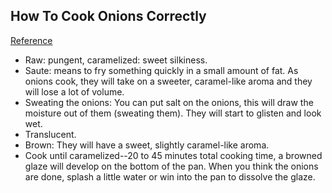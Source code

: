 ## How To Cook Onions Correctly
[Reference](http://www.thekitchn.com/how-to-cook-onions-correctly-cooking-lessons-from-the-kitchn-185575)

- Raw: pungent, caramelized: sweet silkiness.
- Saute: means to fry something quickly in a small amount of fat. As onions cook, they will take on a sweeter, caramel-like aroma and they will lose a lot of volume.
- Sweating the onions: You can put salt on the onions, this will draw the moisture out of them (sweating them). They will start to glisten and look wet.
- Translucent.
- Brown: They will have a sweet, slightly caramel-like aroma.
- Cook until caramelized--20 to 45 minutes total cooking time, a browned glaze will develop on the bottom of the pan. When you think the onions are done, splash a little water or win into the pan to dissolve the glaze.
